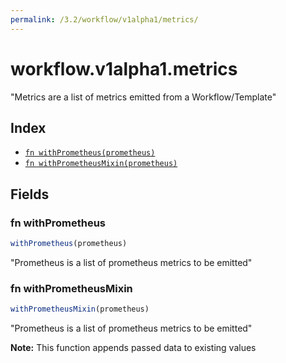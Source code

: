 ```yaml
---
permalink: /3.2/workflow/v1alpha1/metrics/
---
```


# workflow.v1alpha1.metrics

"Metrics are a list of metrics emitted from a Workflow/Template"

## Index

* [`fn withPrometheus(prometheus)`](#fn-withprometheus)
* [`fn withPrometheusMixin(prometheus)`](#fn-withprometheusmixin)

## Fields

### fn withPrometheus

```ts
withPrometheus(prometheus)
```

"Prometheus is a list of prometheus metrics to be emitted"

### fn withPrometheusMixin

```ts
withPrometheusMixin(prometheus)
```

"Prometheus is a list of prometheus metrics to be emitted"

**Note:** This function appends passed data to existing values